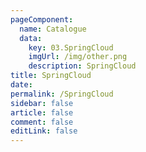 ```yaml
---
pageComponent: 
  name: Catalogue
  data: 
    key: 03.SpringCloud
    imgUrl: /img/other.png
    description: SpringCloud
title: SpringCloud
date: 
permalink: /SpringCloud
sidebar: false
article: false
comment: false
editLink: false
---
```

